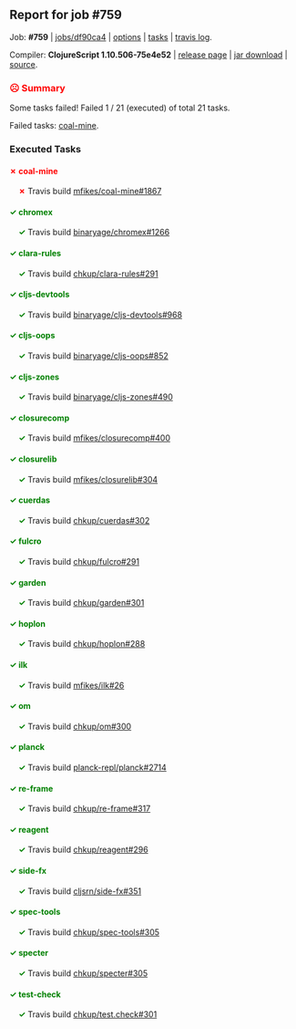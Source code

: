 ## Report for job #759

Job: **#759** | [jobs/df90ca4](https://github.com/cljs-oss/canary/commit/df90ca4614e7f66a678f6d4aca7e971fa05c0d5f) | [options](options.edn) | [tasks](tasks.edn) | [travis log](https://travis-ci.org/cljs-oss/canary/builds/476704792).

Compiler: **ClojureScript 1.10.506-75e4e52** | [release page](https://github.com/cljs-oss/canary/releases/tag/r1.10.506-75e4e52) | [jar download](https://github.com/cljs-oss/canary/releases/download/r1.10.506-75e4e52/clojurescript-1.10.506-75e4e52.jar) | [source](https://github.com/clojure/clojurescript/commit/75e4e528f84a38b7bb9741a498f153457182a057).

### <b style='color:red'>☹ Summary</b>

Some tasks failed! Failed 1 / 21 (executed) of total 21 tasks.

Failed tasks: [coal-mine](#-coal-mine).

### Executed Tasks

#### <b style='color:red'>&#x2717; coal-mine</b>
&nbsp;&nbsp;&nbsp;&nbsp;<b style='color:red'>&#x2717;</b> Travis build [mfikes/coal-mine#1867](https://travis-ci.org/mfikes/coal-mine/builds/476706336)<br>

#### <b style='color:green'>&#x2713; chromex</b>
&nbsp;&nbsp;&nbsp;&nbsp;<b style='color:green'>&#x2713;</b> Travis build [binaryage/chromex#1266](https://travis-ci.org/binaryage/chromex/builds/476706283)<br>

#### <b style='color:green'>&#x2713; clara-rules</b>
&nbsp;&nbsp;&nbsp;&nbsp;<b style='color:green'>&#x2713;</b> Travis build [chkup/clara-rules#291](https://travis-ci.org/chkup/clara-rules/builds/476706288)<br>

#### <b style='color:green'>&#x2713; cljs-devtools</b>
&nbsp;&nbsp;&nbsp;&nbsp;<b style='color:green'>&#x2713;</b> Travis build [binaryage/cljs-devtools#968](https://travis-ci.org/binaryage/cljs-devtools/builds/476706292)<br>

#### <b style='color:green'>&#x2713; cljs-oops</b>
&nbsp;&nbsp;&nbsp;&nbsp;<b style='color:green'>&#x2713;</b> Travis build [binaryage/cljs-oops#852](https://travis-ci.org/binaryage/cljs-oops/builds/476706299)<br>

#### <b style='color:green'>&#x2713; cljs-zones</b>
&nbsp;&nbsp;&nbsp;&nbsp;<b style='color:green'>&#x2713;</b> Travis build [binaryage/cljs-zones#490](https://travis-ci.org/binaryage/cljs-zones/builds/476706301)<br>

#### <b style='color:green'>&#x2713; closurecomp</b>
&nbsp;&nbsp;&nbsp;&nbsp;<b style='color:green'>&#x2713;</b> Travis build [mfikes/closurecomp#400](https://travis-ci.org/mfikes/closurecomp/builds/476706315)<br>

#### <b style='color:green'>&#x2713; closurelib</b>
&nbsp;&nbsp;&nbsp;&nbsp;<b style='color:green'>&#x2713;</b> Travis build [mfikes/closurelib#304](https://travis-ci.org/mfikes/closurelib/builds/476706334)<br>

#### <b style='color:green'>&#x2713; cuerdas</b>
&nbsp;&nbsp;&nbsp;&nbsp;<b style='color:green'>&#x2713;</b> Travis build [chkup/cuerdas#302](https://travis-ci.org/chkup/cuerdas/builds/476706342)<br>

#### <b style='color:green'>&#x2713; fulcro</b>
&nbsp;&nbsp;&nbsp;&nbsp;<b style='color:green'>&#x2713;</b> Travis build [chkup/fulcro#291](https://travis-ci.org/chkup/fulcro/builds/476706356)<br>

#### <b style='color:green'>&#x2713; garden</b>
&nbsp;&nbsp;&nbsp;&nbsp;<b style='color:green'>&#x2713;</b> Travis build [chkup/garden#301](https://travis-ci.org/chkup/garden/builds/476706360)<br>

#### <b style='color:green'>&#x2713; hoplon</b>
&nbsp;&nbsp;&nbsp;&nbsp;<b style='color:green'>&#x2713;</b> Travis build [chkup/hoplon#288](https://travis-ci.org/chkup/hoplon/builds/476706362)<br>

#### <b style='color:green'>&#x2713; ilk</b>
&nbsp;&nbsp;&nbsp;&nbsp;<b style='color:green'>&#x2713;</b> Travis build [mfikes/ilk#26](https://travis-ci.org/mfikes/ilk/builds/476706449)<br>

#### <b style='color:green'>&#x2713; om</b>
&nbsp;&nbsp;&nbsp;&nbsp;<b style='color:green'>&#x2713;</b> Travis build [chkup/om#300](https://travis-ci.org/chkup/om/builds/476706382)<br>

#### <b style='color:green'>&#x2713; planck</b>
&nbsp;&nbsp;&nbsp;&nbsp;<b style='color:green'>&#x2713;</b> Travis build [planck-repl/planck#2714](https://travis-ci.org/planck-repl/planck/builds/476706484)<br>

#### <b style='color:green'>&#x2713; re-frame</b>
&nbsp;&nbsp;&nbsp;&nbsp;<b style='color:green'>&#x2713;</b> Travis build [chkup/re-frame#317](https://travis-ci.org/chkup/re-frame/builds/476706434)<br>

#### <b style='color:green'>&#x2713; reagent</b>
&nbsp;&nbsp;&nbsp;&nbsp;<b style='color:green'>&#x2713;</b> Travis build [chkup/reagent#296](https://travis-ci.org/chkup/reagent/builds/476706401)<br>

#### <b style='color:green'>&#x2713; side-fx</b>
&nbsp;&nbsp;&nbsp;&nbsp;<b style='color:green'>&#x2713;</b> Travis build [cljsrn/side-fx#351](https://travis-ci.org/cljsrn/side-fx/builds/476706419)<br>

#### <b style='color:green'>&#x2713; spec-tools</b>
&nbsp;&nbsp;&nbsp;&nbsp;<b style='color:green'>&#x2713;</b> Travis build [chkup/spec-tools#305](https://travis-ci.org/chkup/spec-tools/builds/476706504)<br>

#### <b style='color:green'>&#x2713; specter</b>
&nbsp;&nbsp;&nbsp;&nbsp;<b style='color:green'>&#x2713;</b> Travis build [chkup/specter#305](https://travis-ci.org/chkup/specter/builds/476706496)<br>

#### <b style='color:green'>&#x2713; test-check</b>
&nbsp;&nbsp;&nbsp;&nbsp;<b style='color:green'>&#x2713;</b> Travis build [chkup/test.check#301](https://travis-ci.org/chkup/test.check/builds/476706498)<br>